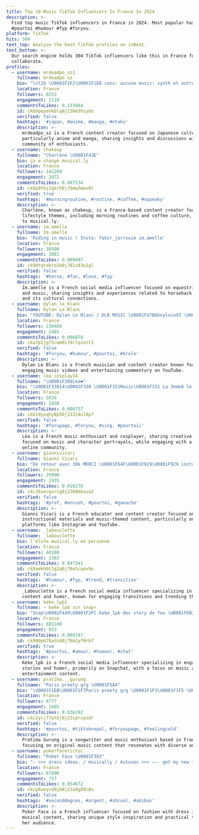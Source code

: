 ```yaml
---
title: Top 10 Music TikTok Influencers In France In 2024
description: >-
  Find top music TikTok influencers in France in 2024. Most popular hashtags:
  #pourtoi #humour #fyp #foryou.
platform: TikTok
hits: 304
text_top: Analyze the best TikTok profiles on inBeat.
text_bottom: >-
  Our search engine holds 304 TikTok influencers like this in France for you to
  collaborate.
profiles:
  - username: mrdeadpo_sz1
    fullname: mrdeadpo_sz
    bio: "lvl26 \U0001F1F2\U0001F1EB conv: aucune music: synth et autre"
    location: France
    followers: 8253
    engagement: 1118
    commentsToLikes: 0.133664
    id: ckb9pepenkblq0j230m3hzyds
    verified: false
    hashtags: '#japan, #anime, #manga, #otaku'
    description: >-
      mrdeadpo_sz is a French content creator focused on Japanese culture,
      particularly anime and manga, sharing insights and discussions with a
      community of enthusiasts.
  - username: chakeup
    fullname: "Charlène \U0001F43E"
    bio: ça a changé musical.ly
    location: France
    followers: 142200
    engagement: 2072
    commentsToLikes: 0.007534
    id: ck8p0fmj2gkrh0j78mw3mwv0l
    verified: true
    hashtags: '#morningroutine, #routine, #coffee, #squeaky'
    description: >-
      Charlène, known as chakeup, is a France-based content creator focusing on
      lifestyle themes, including morning routines and coffee culture, with ties
      to musical.ly.
  - username: im.amelle
    fullname: Im.amelle
    bio: 'Riding in music ! Insta: fakir_jarrouie im.amelle'
    location: France
    followers: 38500
    engagement: 3081
    commentsToLikes: 0.009497
    id: ck90tqtabto3k0j781z83w1gl
    verified: false
    hashtags: '#horse, #fun, #love, #fyp'
    description: >-
      Im.amelle is a French social media influencer focused on equestrian themes
      and music, sharing insights and experiences related to horseback riding
      and its cultural connections.
  - username: dylan_le_blanc
    fullname: Dylan Le Blanc
    bio: "YOUTUBE: Dylan Le Blanc / DLB MUSIC \U0001F47Bbboyloco93 \U0001F4E9Dylanleblancmusique@gmail.com"
    location: France
    followers: 230400
    engagement: 2401
    commentsToLikes: 0.006078
    id: cka7p1jg75cwm0i78rlqznnl5
    verified: false
    hashtags: '#foryou, #humour, #pourtoi, #drole'
    description: >-
      Dylan Le Blanc is a French musician and content creator known for his
      engaging music videos and entertaining commentary on YouTube.
  - username: lea_cosplay14
    fullname: "\U0001F308Léa❤️"
    bio: "\U0001F33814\U0001F338 \U0001F331Music\U0001F331 La 3emeA le sang\U0001FA78⛓\U0001F5A4\U0001F587\U0001F48A\U0001F525(2nd degrés mdr)"
    location: France
    followers: 5626
    engagement: 2438
    commentsToLikes: 0.006757
    id: ckb19ysqhy8p50j23314ul0p7
    verified: false
    hashtags: '#forupage, #foryou, #sing, #pourtoii'
    description: >-
      Léa is a French music enthusiast and cosplayer, sharing creative content
      focused on music and character portrayals, while engaging with a diverse
      online community.
  - username: giannivicari
    fullname: Gianni Vicari
    bio: "De retour avec 30k MERCI \U0001F64F\U0001F929\U0001F929 insta : giannivic31 Yt : Ganache Music \U0001F3B5"
    location: France
    followers: 29900
    engagement: 1935
    commentsToLikes: 0.016278
    id: ckc36vecqvrsg0j2308mkxvu2
    verified: false
    hashtags: '#prof, #enrush, #pourtoi, #ganache'
    description: >-
      Gianni Vicari is a French educator and content creator focused on
      instructional materials and music-themed content, particularly on
      platforms like Instagram and YouTube.
  - username: _labouclette
    fullname: _labouclette
    bio: l’élite musical.ly en personne
    location: France
    followers: 40100
    engagement: 1303
    commentsToLikes: 0.047341
    id: ck9aekh0t2g2q0j78e5cqex9u
    verified: false
    hashtags: '#humour, #fyp, #trend, #transition'
    description: >-
      _Labouclette is a French social media influencer specializing in music
      content and humor, known for engaging transitions and trending themes.
  - username: keke_lpb1
    fullname: ⚡️ keke_lpb sur snap⚡️
    bio: "Snap\U0001F449\U0001F3FC keke_lpb des story de fou \U0001F602\U0001F4AA\U0001F3FC Active la cloche pour ne rien rater \U0001F449\U0001F3FCLa magicienne de musica.ly ⚠️ Contacte pro \U0001F449\U0001F3FC keke.lpb@hotmail.com"
    location: France
    followers: 603100
    engagement: 933
    commentsToLikes: 0.009787
    id: ck900p678alb40j78m2yf9rb7
    verified: true
    hashtags: '#pourtoi, #amour, #humour, #chat'
    description: >-
      Keke_lpb is a French social media influencer specializing in engaging
      stories and humor, primarily on Snapchat, with a focus on music and
      entertainment content.
  - username: pratima._.gurung
    fullname: "Paris preety grg \U0001F5A4"
    bio: "\U0001F1EB\U0001F1F7Paris preety grg \U0001F1F3\U0001F1F5 \U0001F64F music lover \U0001F3B6 songwriter ✍️"
    location: France
    followers: 4777
    engagement: 1605
    commentsToLikes: 0.036192
    id: ckc2yri77ptbj0j23cprvpsdr
    verified: false
    hashtags: '#pourtoi, #tiktoknepal, #foryoupage, #feelingcold'
    description: >-
      Pratima Gurung is a songwriter and music enthusiast based in France,
      focusing on original music content that resonates with diverse audiences.
  - username: pokerfacetictoc
    fullname: "Poker Face \U0001F383"
    bio: "— >>> dress ideas. / musically / Astuces <<< ——- get my new Instagram \U0001F60A"
    location: France
    followers: 67600
    engagement: 757
    commentsToLikes: 0.054672
    id: ckcp6veyvd9jb0j23x8g89c8u
    verified: false
    hashtags: '#seconddegres, #argent, #shcool, #abibas'
    description: >-
      Poker Face is a French influencer focused on fashion with dress ideas and
      musical content, sharing unique style inspiration and practical tips for
      her audience.
---
```


